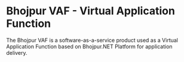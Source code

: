 # Bhojpur VAF - Virtual Application Function
The Bhojpur VAF is a software-as-a-service product used as a Virtual Application Function based on Bhojpur.NET Platform for application delivery.
